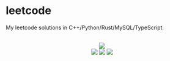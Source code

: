 # leetcode
My leetcode solutions in C++/Python/Rust/MySQL/TypeScript.

<div align="center">
<br/>
<img src="https://img.shields.io/badge/Solved-785/3298%20=%2023%25-blue.svg?style=flat-square" />
<br/>
<img src="https://img.shields.io/badge/Easy-307/826-5CB85D.svg?style=flat-square" />
<img src="https://img.shields.io/badge/Medium-377/1726-F0AE4E.svg?style=flat-square" />
<img src="https://img.shields.io/badge/Hard-101/746-D95450.svg?style=flat-square" />
</div>